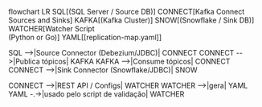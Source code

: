 flowchart LR
  SQL[(SQL Server / Source DB)]
  CONNECT[Kafka Connect<br/>Sources and Sinks]
  KAFKA[(Kafka Cluster)]
  SNOW[(Snowflake / Sink DB)]
  WATCHER[Watcher Script<br/>(Python or Go)]
  YAML[[replication-map.yaml]]

  SQL -->|Source Connector (Debezium/JDBC)| CONNECT
  CONNECT -->|Publica tópicos| KAFKA
  KAFKA -->|Consume tópicos| CONNECT
  CONNECT -->|Sink Connector (Snowflake/JDBC)| SNOW

  CONNECT -->|REST API / Configs| WATCHER
  WATCHER -->|gera| YAML
  YAML -.->|usado pelo script de validação| WATCHER
